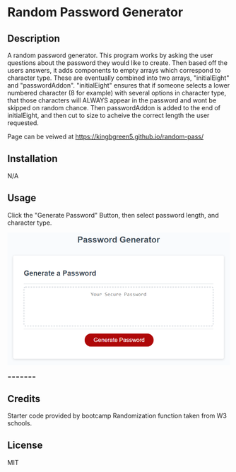 # Random Password Generator


## Description
A random password generator.
This program works by asking the user questions about the password they would like to create. Then based off the users answers, it adds components to empty arrays which correspond to character type. These are eventually combined into two arrays, "initialEight" and "passwordAddon".  "initialEight" ensures that if someone selects a lower numbered character (8 for example) with several options in character type, that those characters will ALWAYS appear in the password and wont be skipped on random chance. Then passwordAddon is added to the end of initialEight, and then cut to size to acheive the correct length the user requested. 

Page can be veiwed at https://kingbgreen5.github.io/random-pass/



## Installation
N/A

## Usage

Click the "Generate Password" Button, then select password length, and character type.

![Image of the website](./Assets/image.png)


=======

## Credits
Starter code provided by bootcamp
Randomization function taken from W3 schools.



## License
MIT
